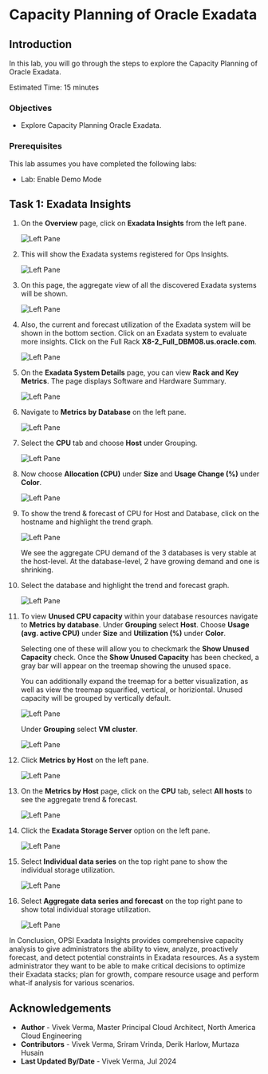 # Capacity Planning of Oracle Exadata

## Introduction

In this lab, you will go through the steps to explore the Capacity Planning of Oracle Exadata.

Estimated Time: 15 minutes

### Objectives

-   Explore Capacity Planning Oracle Exadata.

### Prerequisites

This lab assumes you have completed the following labs:
* Lab: Enable Demo Mode

## Task 1: Exadata Insights

1.  On the **Overview** page, click on **Exadata Insights** from the left pane.

      ![Left Pane](./images/exadata-insights-ocw.png " ")

2.  This will show the Exadata systems registered for Ops Insights.

      ![Left Pane](./images/exadata-systems-ocw.png " ")

3.  On this page, the aggregate view of all the discovered Exadata systems will be shown.

      ![Left Pane](./images/aggregate-view-ocw.png " ")

4.  Also, the current and forecast utilization of the Exadata system will be shown in the bottom section. Click on an Exadata system to evaluate more insights. Click on the Full Rack **X8-2\_Full_DBM08.us.oracle.com**.

      ![Left Pane](./images/current-forecast-ocw.png " ")

5.  On the **Exadata System Details** page, you can view **Rack and Key Metrics**. The page displays Software and Hardware Summary.

      ![Left Pane](./images/rack-and-key-metrics-ocw.png " ")

6.  Navigate to **Metrics by Database** on the left pane.

      ![Left Pane](./images/metrics-by-database-ocw.png " ")

7.  Select the **CPU** tab and choose **Host** under Grouping.

      ![Left Pane](./images/metrics-by-database-host-ocw.png " ")

8.  Now choose **Allocation (CPU)** under **Size** and **Usage Change (%)** under **Color**.

      ![Left Pane](./images/max-allocation-usage-change-ocw.png " ")

9.  To show the trend & forecast of CPU for Host and Database, click on the hostname and highlight the trend graph.

      ![Left Pane](./images/trend-host-cpu-ocw.png " ")

      We see the aggregate CPU demand of the 3 databases is very stable at the host-level. At the database-level, 2 have growing demand and one is shrinking.

10.  Select the database and highlight the trend and forecast graph.

      ![Left Pane](./images/trend-host-database-ocw.png " ")

11.  To view **Unused CPU capacity** within your database resources navigate to **Metrics by database**. Under **Grouping** select **Host**. Choose **Usage (avg. active CPU)** under **Size** and **Utilization (%)** under **Color**.

      Selecting one of these will allow you to checkmark the **Show Unused Capacity** check.
      Once the **Show Unused Capacity** has been checked, a gray bar will appear on the treemap showing the unused space. 
      
      You can additionally expand the treemap for a better visualization, as well as view the treemap squarified, vertical, or horiziontal. Unused capacity will be grouped by vertically default.

      ![Left Pane](./images/exa-unused-host.png " ")

      Under **Grouping** select **VM cluster**.

      ![Left Pane](./images/exa-unused-vmcluster.png " ")

12.  Click **Metrics by Host** on the left pane.

      ![Left Pane](./images/metrics-by-host-ocw.png " ")

13.  On the **Metrics by Host** page, click on the **CPU** tab, select **All hosts** to see the aggregate trend & forecast. 

      ![Left Pane](./images/cpu-all-hosts-ocw.png " ")

14.  Click the **Exadata Storage Server** option on the left pane.

      ![Left Pane](./images/exadata-storage-server-ocw.png " ")

15. Select **Individual data series** on the top right pane to show the individual storage utilization.

      ![Left Pane](./images/exadata-storage-server1-ocw.png " ")

16. Select **Aggregate data series and forecast** on the top right pane to show total individual storage utilization.

      ![Left Pane](./images/exadata-storage-server2.png " ")

In Conclusion, OPSI Exadata Insights provides comprehensive capacity analysis to give administrators the ability to view, analyze, proactively forecast, and detect potential constraints in Exadata resources. As a system administrator they want to be able to make critical decisions to optimize their Exadata stacks; plan for growth, compare resource usage and perform what-if analysis for various scenarios.


## Acknowledgements

- **Author** - Vivek Verma, Master Principal Cloud Architect, North America Cloud Engineering
- **Contributors** - Vivek Verma, Sriram Vrinda, Derik Harlow, Murtaza Husain
- **Last Updated By/Date** - Vivek Verma, Jul 2024